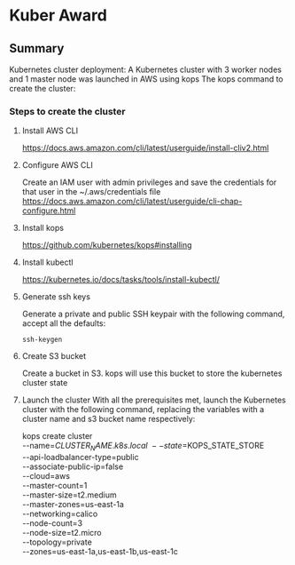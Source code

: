 # Kuber Award

## Summary
Kubernetes cluster deployment:
A Kubernetes cluster with 3 worker nodes and 1 master node was launched in AWS using kops
The kops command to create the cluster:

### Steps to create the cluster

1. Install AWS CLI

      https://docs.aws.amazon.com/cli/latest/userguide/install-cliv2.html

2. Configure AWS CLI

      Create an IAM user with admin privileges and save the credentials for that user in the ~/.aws/credentials file
      https://docs.aws.amazon.com/cli/latest/userguide/cli-chap-configure.html
      
3. Install kops

      https://github.com/kubernetes/kops#installing
      
4. Install kubectl

      https://kubernetes.io/docs/tasks/tools/install-kubectl/
      
5. Generate ssh keys

      Generate a private and public SSH keypair with the following command, accept all the defaults:
      
      `ssh-keygen`
      
6. Create S3 bucket

      Create a bucket in S3. kops will use this bucket to store the kubernetes cluster state
      
7. Launch the cluster
      With all the prerequisites met, launch the Kubernetes cluster with the following command, replacing the variables with a cluster name       and s3 bucket name respectively:
      
      kops create cluster \
      --name=$CLUSTER_NAME.k8s.local \
      --state=$KOPS_STATE_STORE \
      --api-loadbalancer-type=public \
      --associate-public-ip=false \
      --cloud=aws \
      --master-count=1 \
      --master-size=t2.medium \
      --master-zones=us-east-1a \
      --networking=calico \
      --node-count=3 \
      --node-size=t2.micro \
      --topology=private \
      --zones=us-east-1a,us-east-1b,us-east-1c
